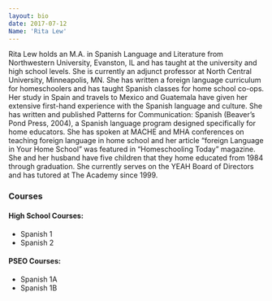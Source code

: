 ```yaml
---
layout: bio
date: 2017-07-12
Name: 'Rita Lew'
---
```

Rita Lew holds an M.A. in Spanish Language and Literature from Northwestern University, Evanston, IL and has taught at the university and high school levels.  She is currently an adjunct professor at North Central University, Minneapolis, MN.  She has written a foreign language curriculum for homeschoolers and has taught Spanish classes for home school co-ops.  Her study in Spain and travels to Mexico and Guatemala have given her extensive first-hand experience with the Spanish language and culture.  She has written and published Patterns for Communication: Spanish (Beaver’s Pond Press, 2004), a Spanish language program designed specifically for home educators.  She has spoken at MACHE and MHA conferences on teaching foreign language in home school and her article “foreign Language in Your Home School” was featured in “Homeschooling Today” magazine.  She and her husband have five children that they home educated from 1984 through graduation.  She currently serves on the YEAH Board of Directors and has tutored at The Academy since 1999.

### Courses
#### High School Courses:
* Spanish 1
* Spanish 2
#### PSEO Courses:
* Spanish 1A
* Spanish 1B
